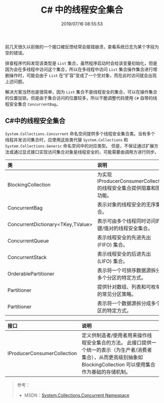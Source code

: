 ﻿---
title: "C# 中的线程安全集合"
date: "2019/07/16 08:55:53"
updated: "2020/02/11 14:05:52"
permalink: "thread-safety-collection-in-csharp/"
tags:
 - 多线程 
categories:
 - [开发, C#]
---

前几天很久以前做的一个接口被反馈经常会报错崩溃，查看系统日志为某个字段为空的错误。

排查程序代码发现该类型是 `List` 集合，虽然程序启动时会给该变量初始化，但是因为会在多线程中访问这个集合，所以在多线程中访问 `List` 集合操作集合进行增删操作时，可能会由于 `List` 在“扩容”变成了一个空对象，而在此时访问就会出现上述问题。

解决方案当然也是很简单，因为 `List` 集合不是线程安全的集合，可以在操作集合的位置加锁。但是由于集合访问的位置较多，所以干脆调整代码使用 `C#` 自带的线程安全集合 `ConcurrentBag`。

## C#中的线程安全集合

`System.Collections.Concurrent` 命名空间提供多个线程安全集合类。当有多个线程并发访问集合时，应使用这些类代替 `System.Collections` 和 `System.Collections.Generic` 命名空间中的对应类型。 但是，不保证通过扩展方法或通过显式接口实现访问集合对象是线程安全的，可能需要由调用方进行同步。

| 类 | 说明 |
|:---|:-----|
| BlockingCollection<T> |为实现 IProducerConsumerCollection<T> 的线程安全集合提供阻塞和限制功能。|
| ConcurrentBag<T> | 表示对象的线程安全的无序集合。|
| ConcurrentDictionary<TKey,TValue> | 表示可由多个线程同时访问的键/值对的线程安全集合。|
| ConcurrentQueue<T> | 表示线程安全的先进先出 (FIFO) 集合。|
| ConcurrentStack<T> | 表示线程安全的后进先出 (LIFO) 集合。|
| OrderablePartitioner<TSource> | 表示将一个可排序数据源拆分成多个分区的特定方式。|
| Partitioner | 提供针对数组、列表和可枚举项的常见分区策略。|
| Partitioner<TSource> | 表示将一个数据源拆分成多个分区的特定方式。|

| 接口 | 说明 |
|:-----|:-----|
| IProducerConsumerCollection<T> | 定义供制造者/使用者用来操作线程安全集合的方法。 此接口提供一个统一的表示（为生产者/消费者集合），从而更高级别抽象如 BlockingCollection<T> 可以使用集合作为基础的存储机制。|

> 参考：
> + MSDN：[System.Collections.Concurrent Namespace](https://docs.microsoft.com/zh-cn/dotnet/api/system.collections.concurrent)
